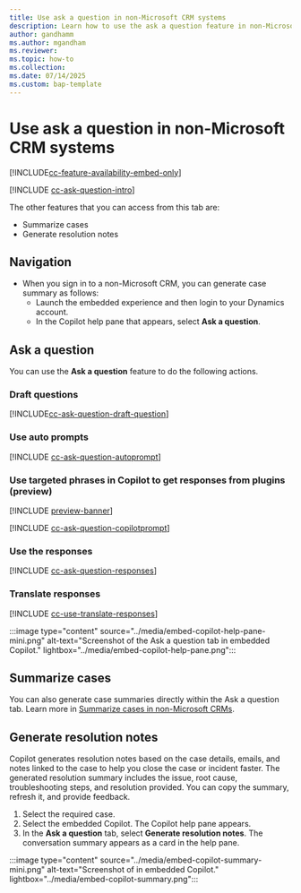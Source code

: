 ```yaml
---
title: Use ask a question in non-Microsoft CRM systems
description: Learn how to use the ask a question feature in non-Microsoft CRM systems.
author: gandhamm
ms.author: mgandham
ms.reviewer: 
ms.topic: how-to
ms.collection:
ms.date: 07/14/2025
ms.custom: bap-template 
---
```


# Use ask a question in non-Microsoft CRM systems

[!INCLUDE[cc-feature-availability-embed-only](../includes/cc-feature-availability-embed-only.md)]

[!INCLUDE [cc-ask-question-intro](../../shared/cc-ask-question-intro.md)]

The other features that you can access from this tab are:

- Summarize cases
- Generate resolution notes

## Navigation

- When you sign in to a non-Microsoft CRM, you can generate case summary as follows:
   - Launch the embedded experience and then login to your Dynamics account.
   - In the Copilot help pane that appears, select **Ask a question**.

## Ask a question

You can use the **Ask a question** feature to do the following actions.

### Draft questions

[!INCLUDE[cc-ask-question-draft-question](../../shared/cc-ask-question-draft-question.md)]

### Use auto prompts

[!INCLUDE [cc-ask-question-autoprompt](../../shared/cc-ask-question-autoprompt.md)]

 
### Use targeted phrases in Copilot to get responses from plugins (preview)

[!INCLUDE [preview-banner](~/../shared-content/shared/preview-includes/preview-note-d365.md)]

[!INCLUDE [cc-ask-question-copilotprompt](../../shared/cc-use-ask-copilotprompt.md)]

### Use the responses

[!INCLUDE [cc-ask-question-responses](../../shared/cc-ask-question-responses.md)]

### Translate responses

[!INCLUDE [cc-use-translate-responses](../../shared/cc-use-translate-responses.md)]


 :::image type="content" source="../media/embed-copilot-help-pane-mini.png" alt-text="Screenshot of the Ask a question tab in embedded Copilot." lightbox="../media/embed-copilot-help-pane.png":::

## Summarize cases

You can also generate case summaries directly within the Ask a question tab. Learn more in [Summarize cases in non-Microsoft CRMs](copilot-use-summary.md).

## Generate resolution notes

Copilot generates resolution notes based on the case details, emails, and notes linked to the case to help you close the case or incident faster. The generated resolution summary includes the issue, root cause, troubleshooting steps, and resolution provided. You can copy the summary, refresh it, and provide feedback.

1. Select the required case.
1. Select the embedded Copilot. The Copilot help pane appears.
1. In the **Ask a question** tab, select **Generate resolution notes**. The conversation summary appears as a card in the help pane.

  :::image type="content" source="../media/embed-copilot-summary-mini.png" alt-text="Screenshot of in embedded Copilot." lightbox="../media/embed-copilot-summary.png":::

